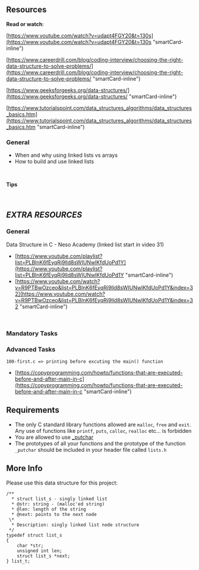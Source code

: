 ## **Resources**

**Read or watch**:

[https://www.youtube.com/watch?v=udapt4FGY20&t=130s](https://www.youtube.com/watch?v=udapt4FGY20&t=130s "smartCard-inline")

[https://www.careerdrill.com/blog/coding-interview/choosing-the-right-data-structure-to-solve-problems/](https://www.careerdrill.com/blog/coding-interview/choosing-the-right-data-structure-to-solve-problems/ "smartCard-inline")

[https://www.geeksforgeeks.org/data-structures/](https://www.geeksforgeeks.org/data-structures/ "smartCard-inline")

[https://www.tutorialspoint.com/data_structures_algorithms/data_structures_basics.htm](https://www.tutorialspoint.com/data_structures_algorithms/data_structures_basics.htm "smartCard-inline")

### **General**

- When and why using linked lists vs arrays
- How to build and use linked lists

‌

**Tips**

‌

## _**EXTRA RESOURCES**_

### **General**

Data Structure in C - Neso Academy (linked list start in video 31)

- [https://www.youtube.com/playlist?list=PLBlnK6fEyqRj9lld8sWIUNwlKfdUoPd1Y](https://www.youtube.com/playlist?list=PLBlnK6fEyqRj9lld8sWIUNwlKfdUoPd1Y "smartCard-inline")
- [https://www.youtube.com/watch?v=R9PTBwOzceo&list=PLBlnK6fEyqRj9lld8sWIUNwlKfdUoPd1Y&index=32](https://www.youtube.com/watch?v=R9PTBwOzceo&list=PLBlnK6fEyqRj9lld8sWIUNwlKfdUoPd1Y&index=32 "smartCard-inline")

‌

### **Mandatory Tasks**

###

### **Advanced Tasks**

`100-first.c => printing before excuting the main() function`

- [https://copyprogramming.com/howto/functions-that-are-executed-before-and-after-main-in-c](https://copyprogramming.com/howto/functions-that-are-executed-before-and-after-main-in-c "smartCard-inline")

## **Requirements**

- The only C standard library functions allowed are `malloc`, `free` and `exit`. Any use of functions like `printf`, `puts`, `calloc`, `realloc` etc… is forbidden
- You are allowed to use [_putchar](https://github.com/alx-tools/_putchar.c/blob/master/_putchar.c "‌")
- The prototypes of all your functions and the prototype of the function `_putchar` should be included in your header file called `lists.h`

## **More Info**

Please use this data structure for this project:

```
‌/**
  * struct list_s - singly linked list
  * @str: string - (malloc'ed string)
  * @len: length of the string
  * @next: points to the next node
 \*
  * Description: singly linked list node structure
 */
typedef struct list_s
{
    char *str;
    unsigned int len;
    struct list_s *next;
} list_t;
```

